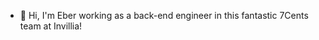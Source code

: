 - 👋 Hi, I'm Eber working as a back-end engineer in this fantastic 7Cents team at Invillia!

<!---
eberrodrigues/eberrodrigues is a ✨ special ✨ repository because its `README.md` (this file) appears on your GitHub profile.
You can click the Preview link to take a look at your changes.
--->
